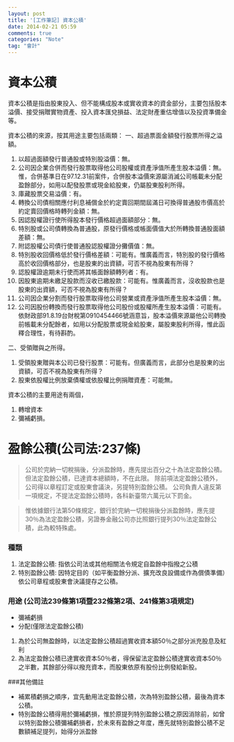 ```yaml
---
layout: post
title: '[工作筆記] 資本公積'
date: 2014-02-21 05:59
comments: true
categories: "Note"
tag: "會計" 
---
```

# 資本公積

資本公積是指由股東投入、但不能構成股本或實收資本的資金部分，主要包括股本溢價、接受捐贈實物資產、投入資本匯兌損益、法定財產重估增值以及投資準備金等。

資本公積的來源，按其用途主要包括兩類：
一、超過票面金額發行股票所得之溢額。

1. 以超過面額發行普通股或特別股溢價：無。
2. 公司因企業合併而發行股票取得他公司股權或資產淨值所產生股本溢價：無。惟，合併基準日在97.12.31前案件，合併股本溢價來源屬消滅公司帳載未分配盈餘部分，如用以配發股票或現金給股東，仍屬股東股利所得。
3. 庫藏股票交易溢價：有。
4. 轉換公司債相關應付利息補償金於約定賣回期間屆滿日可換得普通股市價高於約定賣回價格時轉列金額：無。
5. 因認股權證行使所得股本發行價格超過面額部分：無。
6. 特別股或公司債轉換為普通股，原發行價格或帳面價值大於所轉換普通股面額差額：無。
7. 附認股權公司債行使普通股認股權證分攤價值：無。
8. 特別股收回價格低於發行價格差額：可能有。惟廣義而言，特別股的發行價格高於收回價格部分，也是股東的出資額，可否不視為股東有所得？
9. 認股權證逾期未行使而將其帳面餘額轉列者：有。
10. 因股東逾期未繳足股款而沒收已繳股款：可能有。惟廣義而言，沒收股款也是股東的出資額，可否不視為股東有所得？
11. 公司因企業分割而發行股票取得他公司營業或資產淨值所產生股本溢價：無。
12. 公司因股份轉換而發行股票取得他公司股份或股權所產生股本溢價：可能有。依財政部91.8.19台財稅第0910454466號涵意旨，股本溢價來源屬他公司轉換前帳載未分配餘者，如用以分配股票或現金給股東，屬股東股利所得，惟此函釋合理性，有待斟酌。

二、受領贈與之所得。

1. 受領股東贈與本公司已發行股票：可能有。但廣義而言，此部分也是股東的出資額，可否不視為股東有所得？
2. 股東依股權比例放棄債權或依股權比例捐贈資產：可能無。


資本公積的主要用途有兩個，

1. 轉增資本
2. 彌補虧損。

# 盈餘公積(公司法:237條)

>  公司於完納一切稅捐後，分派盈餘時，應先提出百分之十為法定盈餘公積。但法定盈餘公積，已達資本總額時，不在此限。
>  除前項法定盈餘公積外，公司得以章程訂定或股東會議決，另提特別盈餘公積。
>  公司負責人違反第一項規定，不提法定盈餘公積時，各科新臺幣六萬元以下罰金。

> 惟依據銀行法第50條規定，銀行於完納一切稅捐後分派盈餘時，應先提30％為法定盈餘公積，另證券金融公司亦比照銀行提列30％法定盈餘公積，此為較特殊處。 

### 種類
 1. 法定盈餘公積: 指依公司法或其他相關法令規定自盈餘中指撥之公積
 2. 特別盈餘公積: 因特定目的（如平衡盈餘分派、擴充改良設備或作為償債準備）依公司章程或股東會決議提存之公積。 


### 用途 (公司法239條第1項暨232條第2項、241條第3項規定)
 - 彌補虧損 
 - 分配(僅限法定盈餘公積)
  1. 為於公司無盈餘時，以法定盈餘公積超過實收資本額50％之部分派充股息及紅利
  2. 為法定盈餘公積已達實收資本50％者，得保留法定盈餘公積達實收資本50％之半數，其餘部分得以撥充資本，而股東依原有股份比例發給新股。 

###其他備註

- 補累積虧損之順序，宜先動用法定盈餘公積，次為特別盈餘公積，最後為資本公積。 
- 特別盈餘公積得用於彌補虧損，惟於原提列特別盈餘公積之原因消除前，如曾以特別盈餘公積彌補虧損者，於未來有盈餘之年度，應先就特別盈餘公積不足數額補足提列，始得分派盈餘

 
 